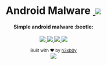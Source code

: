 <h1 align="center">Android Malware&nbsp;<a href="https://twitter.com/intent/tweet?text=Checkout%20Simple%20source%20of%20Android%20malwared&url=https://github.com/h3xb0y/AndroidMalware&via=h3xb0y&hashtags=AndroidDev,android,OpenSource">
        <img src="https://img.shields.io/twitter/url/http/shields.io.svg?style=social"/>
    </a></h1>
<div align="center">
        <div align="center">
  <strong>Simple android malware :beetle:</strong>
</div>
<br/>
<div align="center">
    <a href="https://github.com/h3xb0y/AndroidMalware/releases">
        <img src="https://img.shields.io/badge/flowkit-v0.1-lightgrey.svg"/>
    </a>
    <a href="https://android-arsenal.com/api?level=21">
        <img src="https://img.shields.io/badge/API-21%2B-orange.svg"/>
    </a>
    <a href="https://github.com/h3xb0y/">
        <img src="https://img.shields.io/github/followers/h3xb0y.svg?style=social&label=Github%20@h3xb0y"/>
    </a>
    <a href="https://twitter.com/h3xb0y">
        <img src="https://img.shields.io/twitter/follow/h3xb0y.svg?style=social&label=Twitter%20@h3xb0y"/>
    </a>
</div>

  <sub>Built with ❤︎ by
  <a href="https://twitter.com/h3xb0y">h3xb0y</a> <br/>
<img src="http://forthebadge.com/images/badges/built-for-android.svg" /> 
</div>
  
